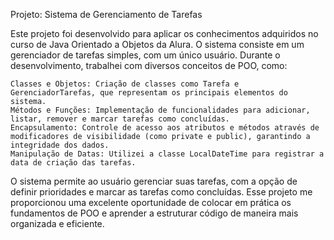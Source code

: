 
Projeto: Sistema de Gerenciamento de Tarefas

Este projeto foi desenvolvido para aplicar os conhecimentos adquiridos no curso de Java Orientado a Objetos da Alura. O sistema consiste em um gerenciador de tarefas simples, com um único usuário. Durante o desenvolvimento, trabalhei com diversos conceitos de POO, como:

    Classes e Objetos: Criação de classes como Tarefa e GerenciadorTarefas, que representam os principais elementos do sistema.
    Métodos e Funções: Implementação de funcionalidades para adicionar, listar, remover e marcar tarefas como concluídas.
    Encapsulamento: Controle de acesso aos atributos e métodos através de modificadores de visibilidade (como private e public), garantindo a integridade dos dados.
    Manipulação de Datas: Utilizei a classe LocalDateTime para registrar a data de criação das tarefas.

O sistema permite ao usuário gerenciar suas tarefas, com a opção de definir prioridades e marcar as tarefas como concluídas. Esse projeto me proporcionou uma excelente oportunidade de colocar em prática os fundamentos de POO e aprender a estruturar código de maneira mais organizada e eficiente.